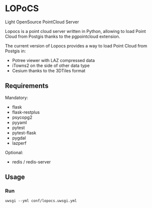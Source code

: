 # LOPoCS
Light OpenSource PointCloud Server

Lopocs is a point cloud server written in Python, allowing to load Point Cloud
from Postgis thanks to the pgpointcloud extension.

The current version of Lopocs provides a way to load Point Cloud from Postgis in:

* Potree viewer with LAZ compressed data
* iTowns2 on the side of other data type
* Cesium thanks to the 3DTiles format


## Requirements

Mandatory:

* flask
* flask-restplus
* psycopg2
* pyyaml
* pytest
* pytest-flask
* pygdal
* lazperf

Optional:

* redis / redis-server


## Usage

### Run

```
uwsgi --yml conf/lopocs.uwsgi.yml
```
